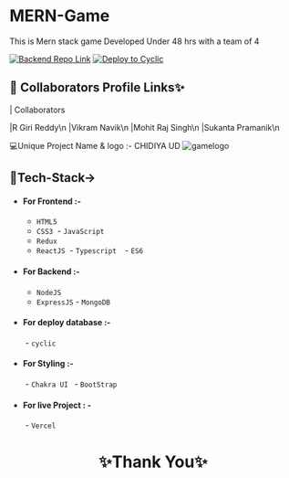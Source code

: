 # MERN-Game
This is Mern stack game Developed Under 48 hrs with a team of 4

[![Backend Repo Link](https://img.shields.io/badge/Backend_Repo_Link-0A66C2?style=for-the-badge&logo=github&logoColor=#FF7139)](https://github.com/geraltyen/MERN-Game/tree/main/backend)
[![Deploy to Cyclic](https://img.shields.io/badge/Deployed_Cyclic_Link-0A66C2?style=for-the-badge&logo=ko-fi&logoColor=white)](https://busy-lime-prawn-boot.cyclic.app/)



## 🔗 Collaborators Profile Links✨



| Collaborators

|R Giri Reddy\n
|Vikram Navik\n
|Mohit Raj Singh\n
|Sukanta Pramanik\n



💻Unique Project Name & logo :- CHIDIYA UD
![gamelogo](https://user-images.githubusercontent.com/105841421/222919354-13f8e81e-bd21-4050-a06a-d293a325e3fc.png)


## 💫Tech-Stack->

- #### For Frontend :-
   - `HTML5`
  - `CSS3`
  - `JavaScript `
   - `Redux`
  - `ReactJS`
  - `Typescript `
   - `ES6 `

- #### For Backend :-
   - `NodeJS`
   - `ExpressJS`
   - `MongoDB `

- #### For deploy database :- 
   - `cyclic `

- #### For Styling :-  
   - `Chakra UI `
   - `BootStrap `

- #### For live Project : -
   - `Vercel`

<h1 align="center">✨Thank You✨</h1>
